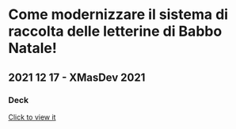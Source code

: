 # Come modernizzare il sistema di raccolta delle letterine di Babbo Natale!
## 2021 12 17 - XMasDev 2021
### Deck

[Click to view it](https://view.officeapps.live.com/op/view.aspx?src=https%3A%2F%2Fraw.githubusercontent.com%2Frcappello%2Frcappello%2Fmain%2FEvents%2F20211217-XMasDev%202021%2FXMasDev%202021%20-%20Come%20modernizzare%20il%20sistema%20di%20raccolta%20delle%20letterine%20di%20Babbo%20Natale!.pptx&wdOrigin=BROWSELINK)